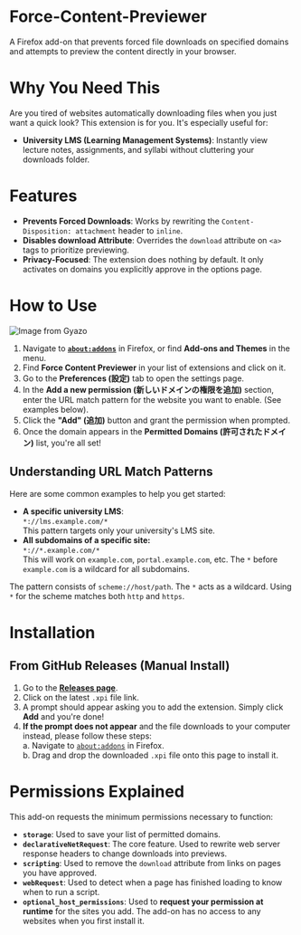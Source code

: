 # Force-Content-Previewer
A Firefox add-on that prevents forced file downloads on specified domains and attempts to preview the content directly in your browser.

# Why You Need This
Are you tired of websites automatically downloading files when you just want a quick look? This extension is for you. It's especially useful for:
- **University LMS (Learning Management Systems)**: Instantly view lecture notes, assignments, and syllabi without cluttering your downloads folder.

# Features
- **Prevents Forced Downloads**: Works by rewriting the `Content-Disposition: attachment` header to `inline`.
- **Disables download Attribute**: Overrides the `download` attribute on `<a>` tags to prioritize previewing.
- **Privacy-Focused**: The extension does nothing by default. It only activates on domains you explicitly approve in the options page.

# How to Use

![Image from Gyazo](https://i.gyazo.com/6052f89ebdea8b6e5e17d3292cbb31e7.png)

1. Navigate to [**`about:addons`**](about:addons) in Firefox, or find **Add-ons and Themes** in the menu.
2. Find **Force Content Previewer** in your list of extensions and click on it.
3. Go to the **Preferences (設定)** tab to open the settings page.
4. In the **Add a new permission (新しいドメインの権限を追加)** section, enter the URL match pattern for the website you want to enable. (See examples below).
5. Click the **"Add" (追加)** button and grant the permission when prompted.
6. Once the domain appears in the **Permitted Domains (許可されたドメイン)** list, you're all set!



## Understanding URL Match Patterns
Here are some common examples to help you get started:
- **A specific university LMS**:\
    `*://lms.example.com/*`\
    This pattern targets only your university's LMS site.
- **All subdomains of a specific site:**\
    `*://*.example.com/*`\
    This will work on `example.com`, `portal.example.com`, etc. The `*` before `example.com` is a wildcard for all subdomains.

The pattern consists of `scheme://host/path`. The `*` acts as a wildcard. Using `*` for the scheme matches both `http` and `https`.

# Installation
## From GitHub Releases (Manual Install)
1. Go to the [**Releases page**](https://github.com/Whateverayn/Force-Content-Previewer/releases).
2. Click on the latest `.xpi` file link.
3. A prompt should appear asking you to add the extension. Simply click **Add** and you're done!
4. **If the prompt does not appear** and the file downloads to your computer instead, please follow these steps:\
    a. Navigate to [`about:addons`](about:addons) in Firefox.\
    b. Drag and drop the downloaded `.xpi` file onto this page to install it.

# Permissions Explained
This add-on requests the minimum permissions necessary to function:
- **`storage`**: Used to save your list of permitted domains.
- **`declarativeNetRequest`**: The core feature. Used to rewrite web server response headers to change downloads into previews.
- **`scripting`**: Used to remove the `download` attribute from links on pages you have approved.
- **`webRequest`**: Used to detect when a page has finished loading to know when to run a script.
- **`optional_host_permissions`**: Used to **request your permission at runtime** for the sites you add. The add-on has no access to any websites when you first install it.
